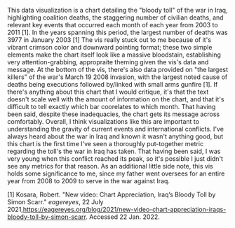 This data visualization is a chart detailing the "bloody toll" of the war in Iraq, highlighting coalition deaths, the staggering number of civilian deaths, and relevant key events that occurred each month of each year from 2003 to 2011 [1]. In the years spanning this period, the largest number of deaths was 3977 in January 2003 [1] The vis really stuck out to me because of it's vibrant crimson color and downward pointing format; these two simple elements make the chart itself look like a massive bloodstain, establishing very attention-grabbing, appropraite theming given the vis's data and message. At the bottom of the vis, there's also data provided on "the largest killers" of the war's March 19 2008 invasion, with the largest noted cause of deaths being executions followed by/linked with small arms gunfire [1]. If there's anything about this chart that I would critique, it's that the text doesn't scale well with the amount of information on the chart, and that it's difficult to tell exactly which bar coorelates to which month. That having been said, despite these inadequacies, the chart gets its message across comfortably. Overall, I think visualizations like this are important to understanding the gravity of current events and international conflicts. I've always heard about the war in Iraq and known it wasn't anything good, but this chart is the first time I've seen a thoroughly put-together metric regarding the toll's the war in Iraq has taken. That having been said, I was very young when this conflict reached its peak, so it's possible I just didn't see any metrics for that reason. As an additional little side note, this vis holds some significance to me, since my father went oversees for an entire year from 2008 to 2009 to serve in the war against Iraq.

[1] Kosara, Robert. "New video: Chart Appreciation, Iraq’s Bloody Toll by Simon Scarr." *eagereyes*, 22 July 2021,https://eagereyes.org/blog/2021/new-video-chart-appreciation-iraqs-bloody-toll-by-simon-scarr. Accessed 22 Jan. 2022.
